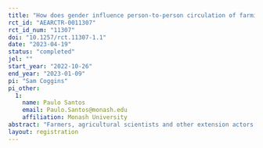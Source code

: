 ```yaml
---
title: "How does gender influence person-to-person circulation of farming videos in Bihar (India)?"
rct_id: "AEARCTR-0011307"
rct_id_num: "11307"
doi: "10.1257/rct.11307-1.1"
date: "2023-04-19"
status: "completed"
jel: ""
start_year: "2022-10-26"
end_year: "2023-01-09"
pi: "Sam Coggins"
pi_other:
  1:
    name: Paulo Santos
    email: Paulo.Santos@monash.edu
    affiliation: Monash University
abstract: "Farmers, agricultural scientists and other extension actors increasingly develop videos to help farmers improve their farming practices. Person-to-person video sharing (e.g. via WhatsApp groups) can facilitate scaling, trust and localization of these videos. We plan a randomized trial testing whether the gender of farmers featured in videos influences the scale and gender inclusivity of person-to-person sharing of these videos in rural Bihar. We will also analyze how these outcomes may be influenced by communication platforms and characteristics (role, age, gender, location and agricultural credibility) of video sharers."
layout: registration
---
```


